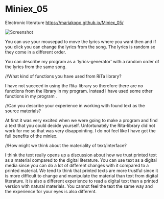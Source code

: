 # Miniex_05
Electronic literature
https://mariakopo.github.io/Miniex_05/

![Screenshot](https://github.com/mariakopo/Miniex_05/blob/gh-pages/Sk%C3%A6rmbillede%202017-03-12%20kl.%2012.58.43.png)


You can use your mousepad to move the lyrics where you want then and if you click you can change the lyrics from the song. The lyrics is random so they come in a different order. 

You can describe my program as a 'lyrics-generator' with a random order of the lyrics from the same song. 



//What kind of functions you have used from RiTa library?

I have not succeed in using the Rita-library so therefore there are no functions from the library in my program. Instead I have used some other functions in my program .
		 
     

//Can you describe your experience in working with found text as the source materials?

At first it was very excited when we were going to make a program and find a text that you could decide yourself. Unfortunately the Rita-library did not work for me so that was very disappointing. I do not feel like I have got the full benefits of the miniex. 
		


//How might we think about the materiality of text/interface?
		
I think the text really opens up a discussion about how we trust printed text as a material compared to the digital literature. You can use text as a digital media since you can do a lot of different changes with it compared to a printed material. We tend to think that printed texts are more trustful since it is more difficult to change and manipulate the material than text from digital literature. 
It is also a different experience to read a digital text than a printed version with natural materials. You cannot feel the text the same way and the experience for your eyes is also different. 
